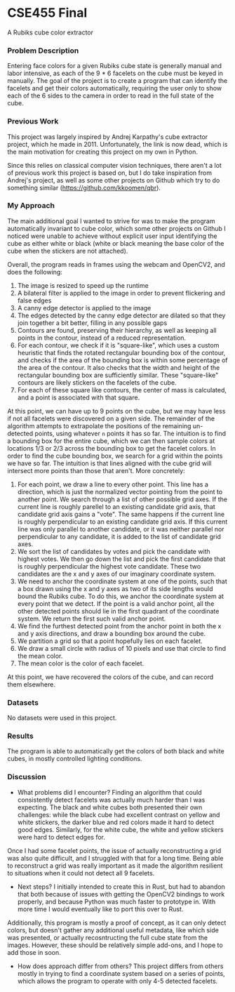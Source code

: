 # CSE455 Final
A Rubiks cube color extractor

### Problem Description
Entering face colors for a given Rubiks cube state is generally manual and labor intensive, as each of the 9 * 6 facelets on the cube must be keyed in manually. The goal of the project is to create a program that can identify the facelets and get their colors automatically, requiring the user only to show each of the 6 sides to the camera in order to read in the full state of the cube.

### Previous Work
This project was largely inspired by Andrej Karpathy's cube extractor project, which he made in 2011. Unfortunately, the link is now dead, which is the main motivation for creating this project on my own in Python.

Since this relies on classical computer vision techniques, there aren't a lot of previous work this project is based on, but I do take inspiration from Andrej's project, as well as some other projects on Github which try to do something similar (https://github.com/kkoomen/qbr).

### My Approach
The main additional goal I wanted to strive for was to make the program automatically invariant to cube color, which some other projects on Github I noticed were unable to achieve without explicit user input identifying the cube as either white or black (white or black meaning the base color of the cube when the stickers are not attached). 

Overall, the program reads in frames using the webcam and OpenCV2, and does the following:

1. The image is resized to speed up the runtime
2. A bilateral filter is applied to the image in order to prevent flickering and false edges
3. A canny edge detector is applied to the image
4. The edges detected by the canny edge detector are dilated so that they join together a bit better, filling in any possible gaps
5. Contours are found, preserving their hierarchy, as well as keeping all points in the contour, instead of a reduced representation.
6. For each contour, we check if it is "square-like", which uses a custom heuristic that finds the rotated rectangular bounding box of the contour, and checks if the area of the bounding box is within some percentage of the area of the contour. It also checks that the width and height of the rectangular bounding box are sufficiently similar. These "square-like" contours are likely stickers on the facelets of the cube.
7. For each of these square like contours, the center of mass is calculated, and a point is associated with that square.

At this point, we can have up to 9 points on the cube, but we may have less if not all facelets were discovered on a given side. The remainder of the algorithm attempts to extrapolate the positions of the remaining un-detected points, using whatever `n` points it has so far. The intuition is to find a bounding box for the entire cube, which we can then sample colors at locations 1/3 or 2/3 across the bounding box to get the facelet colors. In order to find the cube bounding box, we search for a grid within the points we have so far. The intuition is that lines aligned with the cube grid will intersect more points than those that aren't. More concretely:

1. For each point, we draw a line to every other point. This line has a direction, which is just the normalized vector pointing from the point to another point. We search through a list of other possible grid axes. If the current line is roughly parellel to an existing candidate grid axis, that candidate grid axis gains a "vote". The same happens if the  current line is roughly perpendicular to an existing candidate grid axis. If this current line was only parallel to another candidate, or it was neither parallel nor perpendicular to any candidate, it is added to the list of candidate grid axes.
2. We sort the list of candidates by votes and pick the candidate with highest votes. We then go down the list and pick the first candidate that is roughly perpendicular the highest vote candidate. These two candidates are the x and y axes of our imaginary coordinate system.
3. We need to anchor the coordinate system at one of the points, such that a box drawn using the x and y axes as two of its side lengths would bound the Rubiks cube. To do this, we anchor the coordinate system at every point that we detect. If the point is a valid anchor point, all the other detected points should lie in the first quadrant of the coordinate system. We return the first such valid anchor point.
4. We find the furthest detected point from the anchor point in both the x and y axis directions, and draw a bounding box around the cube.
5. We partition a grid so that a point hopefully lies on each facelet.
6. We draw a small circle with radius of 10 pixels and use that circle to find the mean color. 
7. The mean color is the color of each facelet. 

At this point, we have recovered the colors of the cube, and can record them elsewhere.

### Datasets
No datasets were used in this project.

### Results
The program is able to automatically get the colors of both black and white cubes, in mostly controlled lighting conditions. 

### Discussion
- What problems did I encounter?
Finding an algorithm that could consistently detect facelets was actually much harder than I was expecting. The black and white cubes both presented their own challenges: while the black cube had excellent contrast on yellow and white stickers, the darker blue and red colors made it hard to detect good edges. Similarly, for the white cube, the white and yellow stickers were hard to detect edges for.

Once I had some facelet points, the issue of actually reconstructing a grid was also quite difficult, and I struggled with that for a long time. Being able to reconstruct a grid was really important as it made the algorithm resilient to situations when it could not detect all 9 facelets.

- Next steps?
I initially intended to create this in Rust, but had to abandon that both because of issues with getting the OpenCV2 bindings to work properly, and because Python was much faster to prototype in. With more time I would eventually like to port this over to Rust.

Additionally, this program is mostly a proof of concept, as it can only detect colors, but doesn't gather any additional useful metadata, like which side was presented, or actually recosntructing the full cube state from the images. However, these should be relatively simple add-ons, and I hope to add those in soon.

- How does approach differ from others?
This project differs from others mostly in trying to find a coordinate system based on a series of points, which allows the program to operate with only 4-5 detected facelets.
